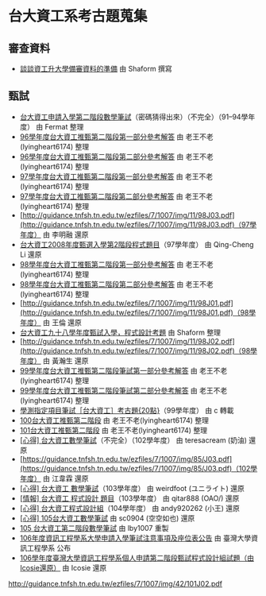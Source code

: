 # 台大資工系考古題蒐集

## 審查資料

- [談談資工升大學備審資料的準備](https://shaform.wordpress.com/2012/02/11/talks-about-application/) 由 Shaform 撰寫

## 甄試

- [台大資工申請入學第二階段數學筆試](https://hsnu1283.files.wordpress.com/2013/03/e58fb0e5a4a7e8b387e5b7a5e794b3e8ab8be585a5e5adb8e7acace4ba8ce99a8ee6aeb5e695b8e5adb8e7ad86e8a9a6.pdf)（密碼猜得出來）（不完全）（91–94學年度） 由 Fermat 整理
- [96學年度台大資工推甄第二階段第一部分參考解答](http://lyingheart6174.pixnet.net/blog/post/5121988) 由 老王不老(lyingheart6174) 整理
- [96學年度台大資工推甄第二階段第二部分參考解答](http://lyingheart6174.pixnet.net/blog/post/5121985) 由 老王不老(lyingheart6174) 整理
- [97學年度台大資工推甄第二階段第一部分參考解答](http://lyingheart6174.pixnet.net/blog/post/5121994) 由 老王不老(lyingheart6174) 整理
- [97學年度台大資工推甄第二階段第二部分參考解答](http://lyingheart6174.pixnet.net/blog/post/5121991) 由 老王不老(lyingheart6174) 整理
- [http://guidance.tnfsh.tn.edu.tw/ezfiles/7/1007/img/11/98J03.pdf](http://guidance.tnfsh.tn.edu.tw/ezfiles/7/1007/img/11/98J03.pdf)（97學年度） 由 李明融 還原
- [台大資工2008年度甄選入學第2階段程式題目](https://dowdow.wordpress.com/c_language/problem/NTUCSIE2008/)（97學年度） 由 Qing-Cheng Li 還原
- [98學年度台大資工推甄第二階段第一部分參考解答](http://lyingheart6174.pixnet.net/blog/post/5122177) 由 老王不老(lyingheart6174) 整理
- [98學年度台大資工推甄第二階段第二部分參考解答](http://lyingheart6174.pixnet.net/blog/post/5122165) 由 老王不老(lyingheart6174) 整理
- [http://guidance.tnfsh.tn.edu.tw/ezfiles/7/1007/img/11/98J01.pdf](http://guidance.tnfsh.tn.edu.tw/ezfiles/7/1007/img/11/98J01.pdf)（98學年度） 由 王倫 還原
- [台大資工九十八學年度甄試入學，程式設計考題](https://shaform.wordpress.com/2009/03/29/ntucsi/) 由 Shaform 整理
- [http://guidance.tnfsh.tn.edu.tw/ezfiles/7/1007/img/11/98J02.pdf](http://guidance.tnfsh.tn.edu.tw/ezfiles/7/1007/img/11/98J02.pdf)（98學年度） 由 黃瀚生 還原
- [99學年度台大資工推甄第二階段筆試第一部分參考解答](http://lyingheart6174.pixnet.net/blog/post/5121529) 由 老王不老(lyingheart6174) 整理
- [99學年度台大資工推甄第二階段筆試第二部分參考解答](http://lyingheart6174.pixnet.net/blog/post/5121526) 由 老王不老(lyingheart6174) 整理
- [學測指定項目筆試［台大資工］考古題{20點}](https://tw.answers.yahoo.com/question/index?qid=20110207000010KK07602)（99學年度） 由 c 轉載
- [100台大資工推甄第二階段](http://lyingheart6174.pixnet.net/blog/post/5121454-100台大資工推甄第二階段) 由 老王不老(lyingheart6174) 整理
- [101台大資工推甄第二階段](http://lyingheart6174.pixnet.net/blog/post/5121469) 由 老王不老(lyingheart6174) 整理
- [[心得] 台大資工數學筆試](https://www.ptt.cc/bbs/SENIORHIGH/M.1364712123.A.BBA.html)（不完全）（102學年度） 由 teresacream (奶油) 還原
- [https://guidance.tnfsh.tn.edu.tw/ezfiles/7/1007/img/85/J03.pdf](https://guidance.tnfsh.tn.edu.tw/ezfiles/7/1007/img/85/J03.pdf)（102學年度） 由 江韋霖 還原
- [[心得] 台大資工 數學筆試](https://www.ptt.cc/bbs/SENIORHIGH/M.1396156101.A.6E9.html)（103學年度） 由 weirdfoot (ユニライト) 還原
- [[情報] 台大資工 程式設計 題目](https://www.ptt.cc/bbs/SENIORHIGH/M.1396184666.A.27C.html)（103學年度） 由 qitar888 (OAO/) 還原
- [[心得] 台大資工程式設計組](https://www.ptt.cc/bbs/SENIORHIGH/M.1428813218.A.F06.html)（104學年度） 由 andy920262 (小王) 還原
- [[心得] 105台大資工數學筆試](https://www.ptt.cc/bbs/SENIORHIGH/M.1459066236.A.25E.html) 由 sc0904 (空空如也) 還原
- [105 台大資工第二階段數學筆試](https://drive.google.com/file/d/0B5E1ZEPaYTutY3IwVjVoalMwM28/view) 由 lby1007 重製
- [106年度資訊工程學系大學申請入學筆試注意事項及座位表公告](https://www.csie.ntu.edu.tw/app/news.php?Sn=12372) 由 臺灣大學資訊工程學系 公布
- [106學年度臺灣大學資訊工程學系個人申請第二階段甄試程式設計組試題（由Icosie還原）](106-program.md) 由 Icosie 還原

http://guidance.tnfsh.tn.edu.tw/ezfiles/7/1007/img/42/101J02.pdf 
